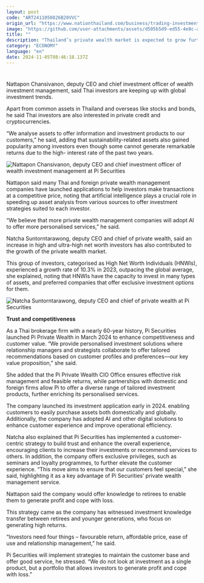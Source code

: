 ```yaml
---
layout: post
code: "ART2411050826B20VVC"
origin_url: "https://www.nationthailand.com/business/trading-investment/40041514"
image: "https://github.com/user-attachments/assets/d505b5d9-ed55-4e8c-a656-397c7a0a7a86"
title: ""
description: "Thailand’s private wealth market is expected to grow further on global investment trends and demand for personalised investment, private wealth management experts from Pi Securities told The Nation in an exclusive interview."
category: "ECONOMY"
language: "en"
date: 2024-11-05T08:46:18.137Z
---
```


# 









Nattapon Chansivanon, deputy CEO and chief investment officer of wealth investment management, said Thai investors are keeping up with global investment trends.

Apart from common assets in Thailand and overseas like stocks and bonds, he said Thai investors are also interested in private credit and cryptocurrencies.

“We analyse assets to offer information and investment products to our customers,” he said, adding that sustainability-related assets also gained popularity among investors even though some cannot generate remarkable returns due to the high- interest rate of the past two years.

  ![Nattapon Chansivanon, deputy CEO and chief investment officer of wealth investment management at Pi Securities](https://github.com/user-attachments/assets/bf2536ac-2aaf-4d31-98f2-4bd43e912b14)

Nattapon said many Thai and foreign private wealth management companies have launched applications to help investors make transactions at a competitive price, noting that artificial intelligence plays a crucial role in speeding up asset analysis from various sources to offer investment strategies suited to each investor.

“We believe that more private wealth management companies will adopt AI to offer more personalised services,” he said.

Natcha Suntorntarawong, deputy CEO and chief of private wealth, said an increase in high and ultra-high net worth investors has also contributed to the growth of the private wealth market.

This group of investors, categorised as High Net Worth Individuals (HNWIs), experienced a growth rate of 10.3% in 2023, outpacing the global average, she explained, noting that HNWIs have the capacity to invest in many types of assets, and preferred companies that offer exclusive investment options for them.

  ![Natcha Suntorntarawong, deputy CEO and chief of private wealth at Pi Securities](https://github.com/user-attachments/assets/111013a5-44e5-4ec1-a4fc-cd5f5b45cba2)

**Trust and competitiveness**

As a Thai brokerage firm with a nearly 60-year history, Pi Securities launched Pi Private Wealth in March 2024 to enhance competitiveness and customer value. “We provide personalised investment solutions where relationship managers and strategists collaborate to offer tailored recommendations based on customer profiles and preferences—our key value proposition,” she said.

She added that the Pi Private Wealth CIO Office ensures effective risk management and feasible returns, while partnerships with domestic and foreign firms allow Pi to offer a diverse range of tailored investment products, further enriching its personalised services.

The company launched its investment application early in 2024. enabling customers to easily purchase assets both domestically and globally. Additionally, the company has adopted AI and other digital solutions to enhance customer experience and improve operational efficiency.

Natcha also explained that Pi Securities has implemented a customer-centric strategy to build trust and enhance the overall experience, encouraging clients to increase their investments or recommend services to others. In addition, the company offers exclusive privileges, such as seminars and loyalty programmes, to further elevate the customer experience. “This move aims to ensure that our customers feel special,” she said, highlighting it as a key advantage of Pi Securities’ private wealth management service.

Nattapon said the company would offer knowledge to retirees to enable them to generate profit and cope with loss.

This strategy came as the company has witnessed investment knowledge transfer between retirees and younger generations, who focus on generating high returns.

“Investors need four things – favourable return, affordable price, ease of use and relationship management,” he said.

Pi Securities will implement strategies to maintain the customer base and offer good service, he stressed. “We do not look at investment as a single product, but a portfolio that allows investors to generate profit and cope with loss.”

